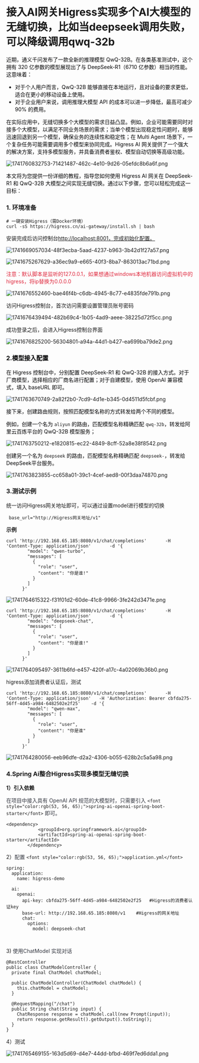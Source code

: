 # 接入AI网关Higress实现多个AI大模型的无缝切换，比如当deepseek调用失败，可以降级调用qwq-32b

<font style="color:rgb(6, 6, 7);">近期，通义千问发布了一款全新的推理模型 QwQ-32B。在各类基准测试中，这个拥有 320 亿参数的模型展现出了与 DeepSeek-R1（6710 亿参数）相当的性能。这意味着：</font>

+ <font style="color:rgb(6, 6, 7);">对于个人用户而言，QwQ-32B 能够直接在本地运行，且对设备的要求更低，适合在更小的移动设备上使用。</font>
+ <font style="color:rgb(6, 6, 7);">对于企业用户来说，调用推理大模型 API 的成本可以进一步降低，最高可减少 90% 的费用。</font>

<font style="color:rgb(6, 6, 7);">在实际应用中，无缝切换多个大模型的需求日益凸显。例如，企业可能需要同时对接多个大模型，以满足不同业务场景的需求；当单个模型出现稳定性问题时，能够迅速回退到另一个模型，确保业务的连续性和稳定性；在 Multi Agent 场景下，一个复杂任务可能需要调用多个模型来协同完成。Higress AI 网关提供了一个强大的解决方案，支持多模型服务，并具备消费者鉴权、模型自动切换等高级功能。</font>

![1741760832753-71421487-462c-4e10-9d26-05efdc8b6a6f.png](./img/0L-CuNkt1mXzFGRf/1741760832753-71421487-462c-4e10-9d26-05efdc8b6a6f-881451.png)

<font style="color:rgb(6, 6, 7);">本文将为您提供一份详细的教程，指导您如何使用 Higress AI 网关在 DeepSeek-R1 和 QwQ-32B 大模型之间实现无缝切换。通过以下步骤，您可以轻松完成这一目标：</font>

### 1. 环境准备

```plain
# 一键安装Higress（需Docker环境）
curl -sS https://higress.cn/ai-gateway/install.sh | bash
```

安装完成后访问控制台<http://localhost:8001，完成初始化配置。>

![1741669057034-48f3ecba-5aad-4237-b963-3b42d1f27a57.png](./img/0L-CuNkt1mXzFGRf/1741669057034-48f3ecba-5aad-4237-b963-3b42d1f27a57-985282.png)

![1741675267629-a36ec9a9-e665-40f3-8ba7-863013ac71bd.png](./img/0L-CuNkt1mXzFGRf/1741675267629-a36ec9a9-e665-40f3-8ba7-863013ac71bd-337652.png)

<font style="color:#DF2A3F;">注意：默认脚本是监听的127.0.0.1，如果想通过windows本地机器访问虚拟机中的higress，将ip替换为0.0.0.0</font>

![1741676552460-bae46f4b-c6db-4945-8c77-e4835fde791b.png](./img/0L-CuNkt1mXzFGRf/1741676552460-bae46f4b-c6db-4945-8c77-e4835fde791b-486830.png)

访问Higress控制台，首次访问需要设置管理员账号密码

![1741676439494-482b69c4-1b05-4ad9-aeee-38225d72f5cc.png](./img/0L-CuNkt1mXzFGRf/1741676439494-482b69c4-1b05-4ad9-aeee-38225d72f5cc-749581.png)

成功登录之后，会进入Higress控制台界面

![1741676825200-56304801-a94a-44d1-b427-ea699ba79de2.png](./img/0L-CuNkt1mXzFGRf/1741676825200-56304801-a94a-44d1-b427-ea699ba79de2-056874.png)

### <font style="color:rgb(6, 6, 7);">2.模型接入配置</font>

<font style="color:rgb(6, 6, 7);">在 Higress 控制台中，分别配置 DeepSeek-R1 和 QwQ-32B 的接入方式。对于厂商模型，选择相应的厂商名进行配置；对于自建模型，使用 OpenAI 兼容模式，填入 baseURL 即可。</font>

![1741763670749-2a82f2b0-7cd9-4d1e-b345-0d4511d5fcbf.png](./img/0L-CuNkt1mXzFGRf/1741763670749-2a82f2b0-7cd9-4d1e-b345-0d4511d5fcbf-041467.png)

<font style="color:rgb(6, 6, 7);">接下来，创建路由规则，按照匹配模型名称的方式转发给两个不同的模型。</font>

<font style="color:rgb(6, 6, 7);">例如，创建一个名为 </font>`aliyun`<font style="color:rgb(6, 6, 7);"> 的路由，匹配模型名称精确匹配 </font>`qwq-32b`<font style="color:rgb(6, 6, 7);">，转发给阿里云百炼平台的 QwQ-32B 模型服务；</font>

![1741763750212-e1820815-ec22-4849-8cff-52a8e38f8542.png](./img/0L-CuNkt1mXzFGRf/1741763750212-e1820815-ec22-4849-8cff-52a8e38f8542-229261.png)

<font style="color:rgb(6, 6, 7);">创建另一个名为 </font>`deepseek`<font style="color:rgb(6, 6, 7);"> 的路由，匹配模型名称精确匹配 </font>`deepseek-`<font style="color:rgb(6, 6, 7);">，转发给 DeepSeek平台服务。</font>

![1741763823855-cc658a01-39c1-4cef-aed8-00f3daa74870.png](./img/0L-CuNkt1mXzFGRf/1741763823855-cc658a01-39c1-4cef-aed8-00f3daa74870-551185.png)

<font style="color:rgb(6, 6, 7);"></font>

### 3.测试示例

统一访问Higress网关地址即可，可以通过设置model进行模型的切换

```plain
 base_url="http://Higress网关地址/v1"  
```

**示例**

```plain
curl 'http://192.168.65.185:8080/v1/chat/completions'       -H 'Content-Type: application/json'       -d '{
        "model": "qwen-turbo",
        "messages": [
          {
            "role": "user",
            "content": "你是谁!"
          }
        ]
      }'

```

![1741764615322-f31f01d2-60de-41c8-9966-3fe242d3471e.png](./img/0L-CuNkt1mXzFGRf/1741764615322-f31f01d2-60de-41c8-9966-3fe242d3471e-720883.png)

```plain
curl 'http://192.168.65.185:8080/v1/chat/completions'       -H 'Content-Type: application/json'       -d '{
        "model": "deepseek-chat",
        "messages": [
          {
            "role": "user",
            "content": "你是谁!"
          }
        ]
      }'
```

![1741764095497-3611b6fd-e457-420f-a17c-4a02069b36b0.png](./img/0L-CuNkt1mXzFGRf/1741764095497-3611b6fd-e457-420f-a17c-4a02069b36b0-335526.png)

higress添加消费者认证后，测试

```plain
curl 'http://192.168.65.185:8080/v1/chat/completions'       -H 'Content-Type: application/json'   -H 'Authorization: Bearer cbfda275-56ff-4d45-a984-6482502e2f25'    -d '{
        "model": "qwen-max",
        "messages": [
          {
            "role": "user",
            "content": "你是谁"
          }
        ]
      }'

```

![1741764280056-eeb96dfe-d2a2-4306-b055-628b2c5a5a98.png](./img/0L-CuNkt1mXzFGRf/1741764280056-eeb96dfe-d2a2-4306-b055-628b2c5a5a98-382800.png)

### 4.Spring Ai整合Higress实现多模型无缝切换

**1）引入依赖**

<font style="color:rgb(53, 56, 65);">在项目中接入具有 OpenAI API 规范的大模型时，只需要引入 </font>`<font style="color:rgb(53, 56, 65);">spring-ai-openai-spring-boot-starter</font>`<font style="color:rgb(53, 56, 65);"> 即可。</font>

```plain
<dependency>
            <groupId>org.springframework.ai</groupId>
            <artifactId>spring-ai-openai-spring-boot-starter</artifactId>
        </dependency>
```

2）<font style="color:rgb(53, 56, 65);">配置 </font>`<font style="color:rgb(53, 56, 65);">application.yml</font>`

```plain
spring:                                                            
  application:                                                     
    name: higress-demo                                             
                                                                   
  ai:                                                              
    openai:                                                        
      api-key: cbfda275-56ff-4d45-a984-6482502e2f25   #Higress的消费者认证key              
      base-url: http://192.168.65.185:8080/v1    #Higress的网关地址                  
      chat:                                                        
        options:                                                   
          model: deepseek-chat                                     
                                                                   
                                                                   
```

3)<font style="color:rgb(53, 56, 65);"> 使用ChatModel 实现对话</font>

```plain
@RestController
public class ChatModelController {
  private final ChatModel chatModel;

  public ChatModelController(ChatModel chatModel) {
    this.chatModel = chatModel;
  }

  @RequestMapping("/chat")
  public String chat(String input) {
    ChatResponse response = chatModel.call(new Prompt(input));
    return response.getResult().getOutput().toString();
  }
}
```

4）测试

![1741765469155-163d5d69-d4e7-44dd-bfbd-469f7ed6dda1.png](./img/0L-CuNkt1mXzFGRf/1741765469155-163d5d69-d4e7-44dd-bfbd-469f7ed6dda1-228471.png)
